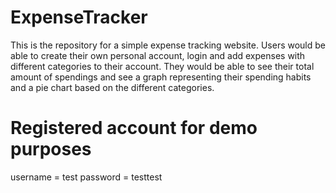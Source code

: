# ExpenseTracker
This is the repository for a simple expense tracking website.
Users would be able to create their own personal account, login and add expenses with different categories to their account.
They would be able to see their total amount of spendings and see a graph representing their spending habits and a pie chart based on the different categories.

# Registered account for demo purposes
username = test
password = testtest
